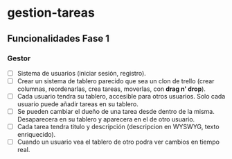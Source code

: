 # gestion-tareas

## Funcionalidades Fase 1

### Gestor
- [ ] Sistema de usuarios (iniciar sesión, registro).
- [ ] Crear un sistema de tablero parecido que sea un clon de trello (crear columnas, reordenarlas, crea tareas, moverlas, con **drag n' drop**).
- [ ] Cada usuario tendra su tablero, accesible para otros usuarios. Solo cada usuario puede añadir tareas en su tablero.
- [ ] Se pueden cambiar el dueño de una tarea desde dentro de la misma. Desaparecera en su tablero y aparecera en el de otro usuario.
- [ ] Cada tarea tendra titulo y descripción (descripcion en WYSWYG, texto enriquecido).
- [ ] Cuando un usuario vea el tablero de otro podra ver cambios en tiempo real.
